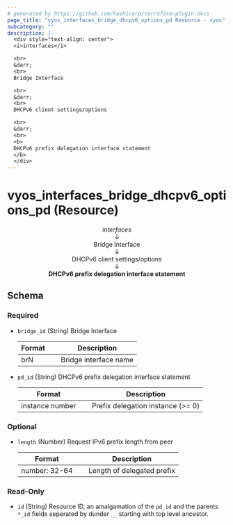 ```yaml
---
# generated by https://github.com/hashicorp/terraform-plugin-docs
page_title: "vyos_interfaces_bridge_dhcpv6_options_pd Resource - vyos"
subcategory: ""
description: |-
  <div style="text-align: center">
  <i>interfaces</i>

  <br>
  &darr;
  <br>
  Bridge Interface

  <br>
  &darr;
  <br>
  DHCPv6 client settings/options

  <br>
  &darr;
  <br>
  <b>
  DHCPv6 prefix delegation interface statement
  </b>
  </div>
---
```


# vyos_interfaces_bridge_dhcpv6_options_pd (Resource)

<div style="text-align: center">
<i>interfaces</i>

<br>
&darr;
<br>
Bridge Interface

<br>
&darr;
<br>
DHCPv6 client settings/options

<br>
&darr;
<br>
<b>
DHCPv6 prefix delegation interface statement
</b>
</div>



<!-- schema generated by tfplugindocs -->
## Schema

### Required

- `bridge_id` (String) Bridge Interface

    |  Format &emsp; | Description  |
    |----------|---------------|
    |  brN  &emsp; |  Bridge interface name  |
- `pd_id` (String) DHCPv6 prefix delegation interface statement

    |  Format &emsp; | Description  |
    |----------|---------------|
    |  instance number  &emsp; |  Prefix delegation instance (>= 0)  |

### Optional

- `length` (Number) Request IPv6 prefix length from peer

    |  Format &emsp; | Description  |
    |----------|---------------|
    |  number: 32-64  &emsp; |  Length of delegated prefix  |

### Read-Only

- `id` (String) Resource ID, an amalgamation of the `pd_id` and the parents `*_id` fields seperated by dunder `__` starting with top level ancestor.
